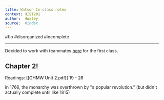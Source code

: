 ```yaml
---
title: Watson In-class notes
context: HIST201
author:  Huxley 
source:  #index
---
```


#flo 
#disorganized #incomplete

---


Decided to work with teammates [here](https://docs.google.com/document/d/1tqvXVKwNXCITjnJToQ9exLmHjr7A9zZt944uihn8YOM/) for the first class. 



## Chapter 2!

Readings:  [[GHMW Unit 2.pdf]] 19 - 26

in 1769, the monarchy was overthrown by "a popular revolution." (but didn't actually complete until like 1815)















































